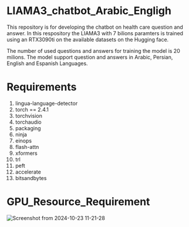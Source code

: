 # LIAMA3_chatbot_Arabic_Engligh
This repository is for developing the chatbot on health care question and answer.
In this respository the LIAMA3 with 7 bilions paramters is trained using an RTX3090ti on the available datasets on the Hugging face.

The number of used questions and answers for training the model is 20 milions. The model support question and answers in Arabic, Persian, English and Espanish Languages.




# Requirements 
1. lingua-language-detector
2. torch == 2.4.1
3. torchvision
4. torchaudio
5. packaging
6. ninja
7. einops
8. flash-attn
9. xformers
10. trl
11. peft
12. accelerate
13. bitsandbytes


# GPU_Resource_Requirement
![Screenshot from 2024-10-23 11-21-28](https://github.com/user-attachments/assets/58f28ade-1348-4b87-871a-84f4c26e5853)
